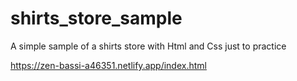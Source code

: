 # shirts_store_sample
A simple sample of a shirts store with Html and Css
just to practice

https://zen-bassi-a46351.netlify.app/index.html
